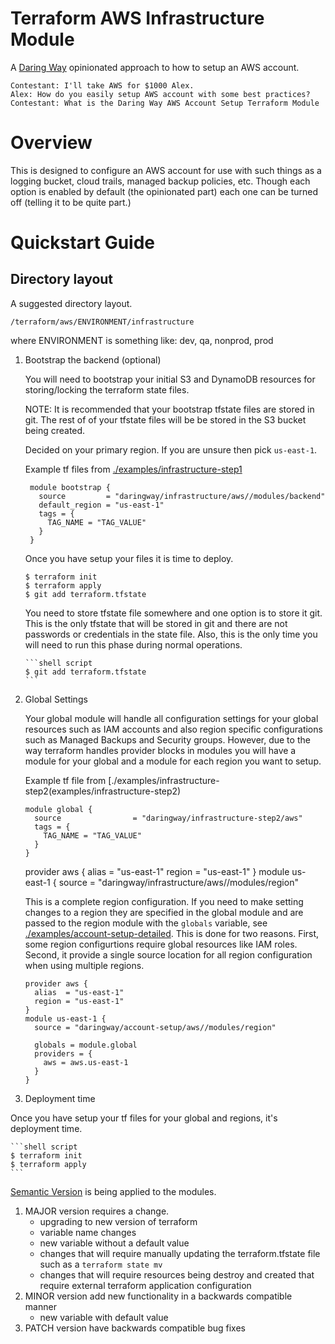 # Terraform AWS Infrastructure Module
A [Daring Way](https://www.daringway.com/) opinionated approach to how to setup an AWS account.

    Contestant: I'll take AWS for $1000 Alex.
    Alex: How do you easily setup AWS account with some best practices?
    Contestant: What is the Daring Way AWS Account Setup Terraform Module

# Overview

This is designed to configure an AWS account for use with such things as a 
logging bucket, cloud trails, managed backup policies, etc.  Though each option is 
enabled by default (the opinionated part) each one can be turned off (telling it to be quite part.)

# Quickstart Guide

## Directory layout
A suggested directory layout.

```
/terraform/aws/ENVIRONMENT/infrastructure
```

where ENVIRONMENT is something like:  dev, qa, nonprod, prod

1) Bootstrap the backend (optional)

    You will need to bootstrap your initial S3 and DynamoDB resources for storing/locking the terraform state files.
    
    NOTE: It is recommended that your bootstrap tfstate files are stored in git. The rest of of your tfstate files will 
    be be stored in the S3 bucket being created.
    
    Decided on your primary region.  If you are unsure then pick `us-east-1`.
    
   Example tf files from [./examples/infrastructure-step1](examples/infrastracture-step1)

   ```hcl-terraform
    module bootstrap {
      source         = "daringway/infrastructure/aws//modules/backend"
      default_region = "us-east-1"
      tags = {
        TAG_NAME = "TAG_VALUE"
      }
    }
    ```
   
   Once you have setup your files it is time to deploy.
    
    ```shell script
    $ terraform init
    $ terraform apply
    $ git add terraform.tfstate
    ```
   
   You need to store tfstate file somewhere and one option is to store it git.  This is the only tfstate 
   that will be stored in git and there are not passwords or credentials in the state file.  Also, this is the only time
   you will need to run this phase during normal operations. 
   
       ```shell script
       $ git add terraform.tfstate
       ```

2) Global Settings

    Your global module will handle all configuration settings for your global resources such as IAM accounts and 
    also region specific configurations such as Managed Backups and Security groups.  However, due to the way 
    terraform handles provider blocks in modules you will have a module for your global and a module for each 
    region you want to setup.
    

   Example tf file from [./examples/infrastructure-step2(examples/infrastructure-step2)
   ```hcl-terraform
   module global {
     source                = "daringway/infrastructure-step2/aws"
     tags = {
       TAG_NAME = "TAG_VALUE"
     }
   }
   ```
    

   provider aws {
     alias  = "us-east-1"
     region = "us-east-1"
   }
   module us-east-1 {
     source       = "daringway/infrastructure/aws//modules/region"
    
    This is a complete region configuration.  If you need to make setting changes to a region they are specified in the 
    global module and are passed to the region module with the `globals` variable, see [./examples/account-setup-detailed](./examples/account-setup-detailed).  This is done for two 
    reasons.  First, some region configurtions require global resources like IAM roles.  Second, it provide a single 
    source location for all region configuration when using multiple regions. 
    
    ```hcl-terraform
    provider aws {
      alias  = "us-east-1"
      region = "us-east-1"
    }
    module us-east-1 {
      source = "daringway/account-setup/aws//modules/region"
    
      globals = module.global
      providers = {
        aws = aws.us-east-1
      }
    }
    ```

4) Deployment time

  Once you have setup your tf files for your global and regions, it's deployment time.
  
    ```shell script
    $ terraform init
    $ terraform apply
    ```

[Semantic Version](https://semver.org) is being applied to the modules. 

1. MAJOR version requires a change. 
    - upgrading to new version of terraform
    - variable name changes
    - new variable without a default value
    - changes that will require manually updating the terraform.tfstate file such as a `terraform state mv`
    - changes that will require resources being destroy and created that require external terraform application configuration
2. MINOR version add new functionality in a backwards compatible manner
    - new variable with default value
3. PATCH version have backwards compatible bug fixes

